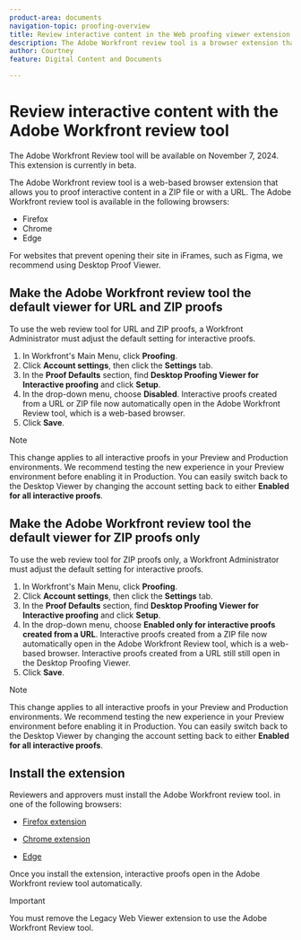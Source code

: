 ```yaml
---
product-area: documents
navigation-topic: proofing-overview
title: Review interactive content in the Web proofing viewer extension
description: The Adobe Workfront review tool is a browser extension that allows you to proof interactive content in a ZIP file or with a URL.
author: Courtney
feature: Digital Content and Documents

---
```


# Review interactive content with the Adobe Workfront review tool

<span class="preview">The Adobe Workfront Review tool will be available on November 7, 2024. This extension is currently in beta.</span>

The Adobe Workfront review tool is a web-based browser extension that allows you to proof interactive content in a ZIP file or with a URL. The Adobe Workfront review tool is available in the following browsers:

* Firefox
* Chrome
* Edge

For websites that prevent opening their site in iFrames, such as Figma, we recommend using Desktop Proof Viewer.


## Make the Adobe Workfront review tool the default viewer for URL and ZIP proofs

To use the web review tool for URL and ZIP proofs, a Workfront Administrator must adjust the default setting for interactive proofs. 

1. In Workfront's Main Menu, click **Proofing**.
1. Click **Account settings**, then click the **Settings** tab.
1. In the **Proof Defaults** section, find **Desktop Proofing Viewer for Interactive proofing** and click **Setup**.
1. In the drop-down menu, choose **Disabled**. Interactive proofs created from a URL or ZIP file now automatically open in the Adobe Workfront Review tool, which is a web-based browser.
1. Click **Save**.

>[!NOTE]
>
>This change applies to all interactive proofs in your Preview and Production environments. We recommend testing the new experience in your Preview environment before enabling it in Production. You can easily switch back to the Desktop Viewer by changing the account setting back to either **Enabled for all interactive proofs**.

## Make the Adobe Workfront review tool the default viewer for ZIP proofs only

To use the web review tool for ZIP proofs only, a Workfront Administrator must adjust the default setting for interactive proofs. 

1. In Workfront's Main Menu, click **Proofing**.
1. Click **Account settings**, then click the **Settings** tab.
1. In the **Proof Defaults** section, find **Desktop Proofing Viewer for Interactive proofing** and click **Setup**.
1. In the drop-down menu, choose **Enabled only for interactive proofs created from a URL**. Interactive proofs created from a ZIP file now automatically open in the Adobe Workfront Review tool, which is a web-based browser. Interactive proofs created from a URL still still open in the Desktop Proofing Viewer.
1. Click **Save**.

>[!NOTE]
>
>This change applies to all interactive proofs in your Preview and Production environments. We recommend testing the new experience in your Preview environment before enabling it in Production. You can easily switch back to the Desktop Viewer by changing the account setting back to either **Enabled for all interactive proofs**. 

## Install the extension

Reviewers and approvers must install the Adobe Workfront review tool. in one of the following browsers:

* [Firefox extension](https://addons.mozilla.org/en-US/firefox/addon/adobe-workfront-review-tool/)

* [Chrome extension](https://chromewebstore.google.com/detail/adobe-workfront-review-to/lhdepbgeilldghlfnankdnponhljpgml) 

* [Edge](https://microsoftedge.microsoft.com/addons/detail/adobe-workfront-review-to/llhapmaiiddmcamgeapaipjpagnoijen) 

Once you install the extension, interactive proofs open in the Adobe Workfront review tool automatically.
 
>[!IMPORTANT]
>
>You must remove the Legacy Web Viewer extension to use the Adobe Workfront Review tool. 
 


 